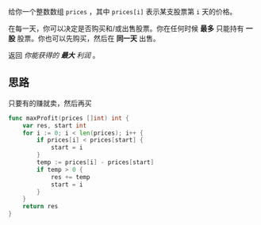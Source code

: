给你一个整数数组 `prices` ，其中 `prices[i]` 表示某支股票第 `i` 天的价格。

在每一天，你可以决定是否购买和/或出售股票。你在任何时候 **最多** 只能持有 **一股** 股票。你也可以先购买，然后在 **同一天** 出售。

返回 _你能获得的 **最大** 利润_ 。

## 思路
只要有的赚就卖，然后再买

```go
func maxProfit(prices []int) int {
	var res, start int
	for i := 0; i < len(prices); i++ {
		if prices[i] < prices[start] {
			start = i
		}
		temp := prices[i] - prices[start]
		if temp > 0 {
			res += temp
			start = i
		}
	}
	return res
}
```